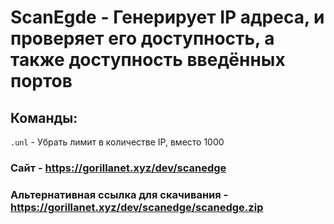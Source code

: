 # ScanEgde - Генерирует IP адреса, и проверяет его доступность, а также доступность введённых портов

## Команды:
`.unl` - Убрать лимит в количестве IP, вместо 1000

### Сайт - https://gorillanet.xyz/dev/scanedge
### Альтернативная ссылка для скачивания - https://gorillanet.xyz/dev/scanedge/scanedge.zip
